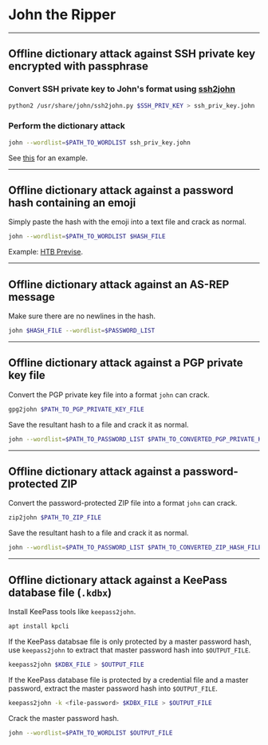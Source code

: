 # John the Ripper

---

## Offline dictionary attack against SSH private key encrypted with passphrase

### Convert SSH private key to John's format using [ssh2john](https://github.com/openwall/john/blob/bleeding-jumbo/run/ssh2john.py)

```bash
python2 /usr/share/john/ssh2john.py $SSH_PRIV_KEY > ssh_priv_key.john
```

### Perform the dictionary attack

```bash
john --wordlist=$PATH_TO_WORDLIST ssh_priv_key.john
```

See [this](https://github.com/tgihf/writeups/blob/master/tryhackme/basic-pentesting/basic-pentesting.md) for an example.

---

## Offline dictionary attack against a password hash **containing an emoji**

Simply paste the hash with the emoji into a text file and crack as normal.

```bash
john --wordlist=$PATH_TO_WORDLIST $HASH_FILE
```

Example: [HTB Previse]().

---

## Offline dictionary attack against an AS-REP message

Make sure there are no newlines in the hash.

```bash
john $HASH_FILE --wordlist=$PASSWORD_LIST
```

---

## Offline dictionary attack against a PGP private key file

Convert the PGP private key file into a format `john` can crack.

```bash
gpg2john $PATH_TO_PGP_PRIVATE_KEY_FILE
```

Save the resultant hash to a file and crack it as normal.

```bash
john --wordlist=$PATH_TO_PASSWORD_LIST $PATH_TO_CONVERTED_PGP_PRIVATE_KEY_FILE
```

---

## Offline dictionary attack against a password-protected ZIP

Convert the password-protected ZIP file into a format `john` can crack.

```bash
zip2john $PATH_TO_ZIP_FILE
```

Save the resultant hash to a file and crack it as normal.

```bash
john --wordlist=$PATH_TO_PASSWORD_LIST $PATH_TO_CONVERTED_ZIP_HASH_FILE
```

---

## Offline dictionary attack against a KeePass database file (`.kdbx`)

Install KeePass tools like `keepass2john`.

```bash
apt install kpcli
```

If the KeePass databsae file is only protected by a master password hash, use `keepass2john` to extract that master password hash into `$OUTPUT_FILE`.

```bash
keepass2john $KDBX_FILE > $OUTPUT_FILE
```

If the KeePass database file is protected by a credential file and a master password, extract the master password hash into `$OUTPUT_FILE`.

```bash
keepass2john -k <file-password> $KDBX_FILE > $OUTPUT_FILE
```

Crack the master password hash.

```bash
john --wordlist=$PATH_TO_WORDLIST $OUTPUT_FILE
```
